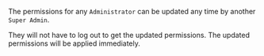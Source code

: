 The permissions for any `Administrator` can be updated any time by another `Super Admin`.

They will not have to log out to get the updated permissions. The updated permissions will be applied
immediately.
